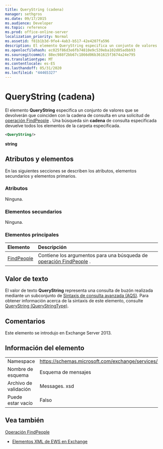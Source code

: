 ```yaml
---
title: QueryString (cadena)
manager: sethgros
ms.date: 09/17/2015
ms.audience: Developer
ms.topic: reference
ms.prod: office-online-server
localization_priority: Normal
ms.assetid: f81b1b3d-9fe4-4ab3-b517-42e4207fa596
description: El elemento QueryString especifica un conjunto de valores que se devolverán que coinciden con la cadena de consulta en una solicitud de operación FindPeople. Una búsqueda sin cadena de consulta especificada devuelve todos los elementos de la carpeta especificada.
ms.openlocfilehash: ec025f86d3e6fb74810e9c539eba102d05adbb93
ms.sourcegitcommit: 88ec988f2bb67c1866d06b361615f3674a24e795
ms.translationtype: MT
ms.contentlocale: es-ES
ms.lasthandoff: 05/31/2020
ms.locfileid: "44465327"
---
```

# <a name="querystring-string"></a>QueryString (cadena)

El elemento **QueryString** especifica un conjunto de valores que se devolverán que coinciden con la cadena de consulta en una solicitud de [operación FindPeople](findpeople-operation.md) . Una búsqueda sin **cadena** de consulta especificada devuelve todos los elementos de la carpeta especificada. 
  
```XML
<QueryString/> 
```

 **string**
## <a name="attributes-and-elements"></a>Atributos y elementos

En las siguientes secciones se describen los atributos, elementos secundarios y elementos primarios.
  
### <a name="attributes"></a>Atributos

Ninguna.
  
### <a name="child-elements"></a>Elementos secundarios

Ninguna.
  
### <a name="parent-elements"></a>Elementos principales

|**Elemento**|**Descripción**|
|:-----|:-----|
|[FindPeople](findpeople.md) <br/> |Contiene los argumentos para una búsqueda de [operación FindPeople](findpeople-operation.md) .  <br/> |
   
## <a name="text-value"></a>Valor de texto

El valor de texto **QueryString** representa una consulta de buzón realizada mediante un subconjunto de [Sintaxis de consulta avanzada (AQS)](https://msdn.microsoft.com/library/aa965711%28VS.85%29.aspx). Para obtener información acerca de la sintaxis de este elemento, consulte [QueryString (QueryStringType)](querystring-querystringtype.md).
  
## <a name="remarks"></a>Comentarios

Este elemento se introdujo en Exchange Server 2013.
  
## <a name="element-information"></a>Información del elemento

|||
|:-----|:-----|
|Namespace  <br/> |https://schemas.microsoft.com/exchange/services/2006/messages  <br/> |
|Nombre de esquema  <br/> |Esquema de mensajes  <br/> |
|Archivo de validación  <br/> |Messages. xsd  <br/> |
|Puede estar vacío  <br/> |Falso  <br/> |
   
## <a name="see-also"></a>Vea también



[Operación FindPeople](findpeople-operation.md)


- [Elementos XML de EWS en Exchange](ews-xml-elements-in-exchange.md)

